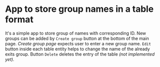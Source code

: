 # App to store group names in a table format

It's a simple app to store group of names with corresponding ID. New groups can be added by `Create group` button at the bottom of the main page. _Create group page_ expects user to enter a new group name. `Edit` button inside each table entity helps to change the name of the already exits group. Button `Delete` deletes the entry of the table _(not implemented yet)_.